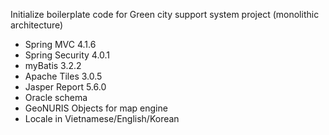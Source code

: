 Initialize boilerplate code for Green city support system project (monolithic architecture)
- Spring MVC 4.1.6
- Spring Security 4.0.1
- myBatis 3.2.2
- Apache Tiles 3.0.5
- Jasper Report 5.6.0
- Oracle schema
- GeoNURIS Objects for map engine
- Locale in Vietnamese/English/Korean

